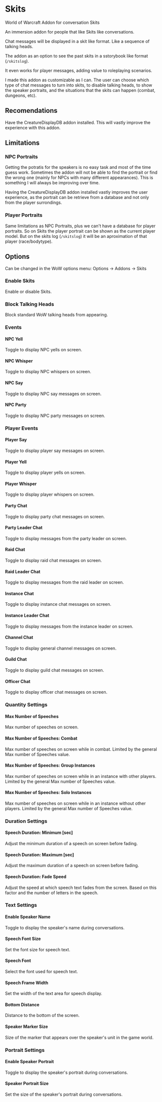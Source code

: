 # Skits
World of Warcraft Addon for conversation Skits

An immersion addon for people that like Skits like conversations.

Chat messages will be displayed in a skit like format. Like a sequence of talking heads.

The addon as an option to see the past skits in a sstorybook like format (`/skitslog`).

It even works for player messages, adding value to roleplaying scenarios.

I made this addon as customizable as I can. The user can choose which type of chat messages to turn into skits, to disable talking heads, to show the speaker portraits, and the situations that the skits can happen (combat, dungeons, etc).

## Recomendations

Have the CreatureDisplayDB addon installed. This will vastly improve the experience with this addon.

## Limitations

### NPC Portraits

Getting the potratis for the speakers is no easy task and most of the time guess work.
Sometimes the addon will not be able to find the portrait or find the wrong one (mainly for NPCs with many different appearances).
This is something I will always be improving over time.

Having the CreatureDisplayDB addon installed vastly improves the user experience, as the portrait can be retrieve from a database and not only from the player surrondings.

### Player Portraits

Same limitations as NPC Portraits, plus we can't have a database for player portraits.
So on Skits the player portrait can be shown as the current player model. But on the skits log (`/skitslog`) it will be an aproximation of that player (race/bodytype).

## Options

Can be changed in the WoW options menu: Options -> Addons -> Skits

### Enable Skits
Enable or disable Skits.

### Block Talking Heads
Block standard WoW talking heads from appearing.

### Events

#### NPC Yell
Toggle to display NPC yells on screen.

#### NPC Whisper
Toggle to display NPC whispers on screen.

#### NPC Say
Toggle to display NPC say messages on screen.

#### NPC Party
Toggle to display NPC party messages on screen.

### Player Events

#### Player Say
Toggle to display player say messages on screen.

#### Player Yell
Toggle to display player yells on screen.

#### Player Whisper
Toggle to display player whispers on screen.

#### Party Chat
Toggle to display party chat messages on screen.

#### Party Leader Chat
Toggle to display messages from the party leader on screen.

#### Raid Chat
Toggle to display raid chat messages on screen.

#### Raid Leader Chat
Toggle to display messages from the raid leader on screen.

#### Instance Chat
Toggle to display instance chat messages on screen.

#### Instance Leader Chat
Toggle to display messages from the instance leader on screen.

#### Channel Chat
Toggle to display general channel messages on screen.

#### Guild Chat
Toggle to display guild chat messages on screen.

#### Officer Chat
Toggle to display officer chat messages on screen.

### Quantity Settings

#### Max Number of Speeches
Max number of speeches on screen.

#### Max Number of Speeches: Combat
Max number of speeches on screen while in combat. Limited by the general Max number of Speeches value.

#### Max Number of Speeches: Group Instances
Max number of speeches on screen while in an instance with other players. Limited by the general Max number of Speeches value.

#### Max Number of Speeches: Solo Instances
Max number of speeches on screen while in an instance without other players. Limited by the general Max number of Speeches value.

### Duration Settings

#### Speech Duration: Minimum [sec]
Adjust the minimum duration of a speech on screen before fading.

#### Speech Duration: Maximum [sec]
Adjust the maximum duration of a speech on screen before fading.

#### Speech Duration: Fade Speed
Adjust the speed at which speech text fades from the screen. Based on this factor and the number of letters in the speech.

### Text Settings

#### Enable Speaker Name
Toggle to display the speaker's name during conversations.

#### Speech Font Size
Set the font size for speech text.

#### Speech Font
Select the font used for speech text.

#### Speech Frame Width
Set the width of the text area for speech display.

#### Bottom Distance
Distance to the bottom of the screen.

#### Speaker Marker Size
Size of the marker that appears over the speaker's unit in the game world.

### Portrait Settings

#### Enable Speaker Portrait
Toggle to display the speaker's portrait during conversations.

#### Speaker Portrait Size
Set the size of the speaker's portrait during conversations.




